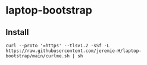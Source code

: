 # laptop-bootstrap

## Install

```
curl --proto '=https' --tlsv1.2 -sSf -L https://raw.githubusercontent.com/jeremie-H/laptop-bootstrap/main/curlme.sh | sh
```
